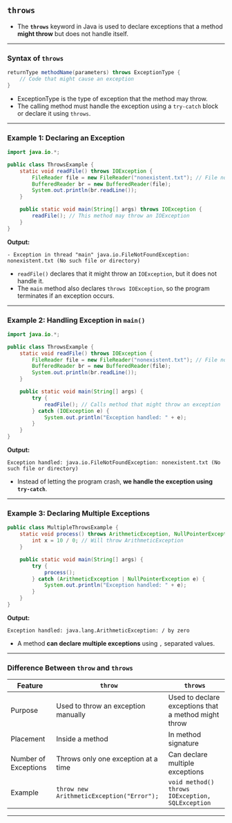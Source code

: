 ## **`throws`**  

- The **`throws`** keyword in Java is used to declare exceptions that a method **might throw** but does not handle itself.  

---

### **Syntax of `throws`**
```java
returnType methodName(parameters) throws ExceptionType {
    // Code that might cause an exception
}
```
- ExceptionType is the type of exception that the method may throw.  
- The calling method must handle the exception using a `try-catch` block or declare it using `throws`.

---

### **Example 1: Declaring an Exception**

```java
import java.io.*;  

public class ThrowsExample {
    static void readFile() throws IOException {
        FileReader file = new FileReader("nonexistent.txt"); // File not found
        BufferedReader br = new BufferedReader(file);
        System.out.println(br.readLine());
    }

    public static void main(String[] args) throws IOException { 
        readFile(); // This method may throw an IOException
    }
}
```
**Output:**
```
- Exception in thread "main" java.io.FileNotFoundException: nonexistent.txt (No such file or directory)
```
- `readFile()` declares that it might throw an `IOException`, but it does not handle it. 
- The `main` method also declares `throws IOException`, so the program terminates if an exception occurs.

---

### **Example 2: Handling Exception in `main()`**

```java
import java.io.*;  

public class ThrowsExample {
    static void readFile() throws IOException {
        FileReader file = new FileReader("nonexistent.txt"); // File not found
        BufferedReader br = new BufferedReader(file);
        System.out.println(br.readLine());
    }

    public static void main(String[] args) {
        try {
            readFile(); // Calls method that might throw an exception
        } catch (IOException e) {
            System.out.println("Exception handled: " + e);
        }
    }
}
```
**Output:**
```
Exception handled: java.io.FileNotFoundException: nonexistent.txt (No such file or directory)
```
- Instead of letting the program crash, **we handle the exception using `try-catch`**.

---

### **Example 3: Declaring Multiple Exceptions**

```java
public class MultipleThrowsExample {
    static void process() throws ArithmeticException, NullPointerException {
        int x = 10 / 0; // Will throw ArithmeticException
    }

    public static void main(String[] args) {
        try {
            process();
        } catch (ArithmeticException | NullPointerException e) {
            System.out.println("Exception handled: " + e);
        }
    }
}
```
**Output:**
```
Exception handled: java.lang.ArithmeticException: / by zero
```
- A method **can declare multiple exceptions** using `,` separated values.

---

### **Difference Between `throw` and `throws`**
| Feature      | `throw` | `throws` |
|-------------|--------|---------|
| Purpose | Used to throw an exception manually | Used to declare exceptions that a method might throw |
| Placement | Inside a method | In method signature |
| Number of Exceptions | Throws only one exception at a time | Can declare multiple exceptions |
| Example | `throw new ArithmeticException("Error");` | `void method() throws IOException, SQLException` |

---